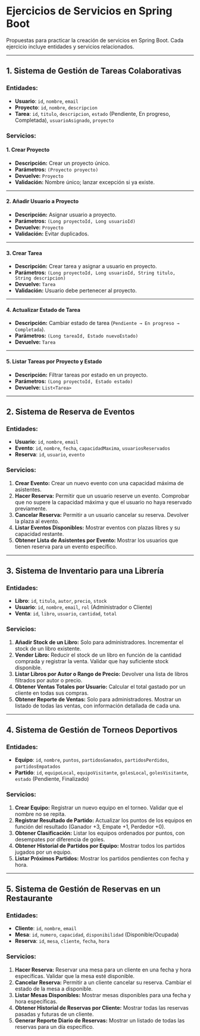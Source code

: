 
# Ejercicios de Servicios en Spring Boot

Propuestas para practicar la creación de servicios en Spring Boot. Cada ejercicio incluye entidades y servicios relacionados.

---

## 1. Sistema de Gestión de Tareas Colaborativas

### Entidades:
- **Usuario**: `id`, `nombre`, `email`
- **Proyecto**: `id`, `nombre`, `descripcion`
- **Tarea**: `id`, `titulo`, `descripcion`, `estado` (Pendiente, En progreso, Completada), `usuarioAsignado`, `proyecto`

### Servicios:
#### 1. Crear Proyecto
- **Descripción:** Crear un proyecto único.  
- **Parámetros:** `(Proyecto proyecto)`  
- **Devuelve:** `Proyecto`  
- **Validación:** Nombre único; lanzar excepción si ya existe.

---

#### 2. Añadir Usuario a Proyecto
- **Descripción:** Asignar usuario a proyecto.  
- **Parámetros:** `(Long proyectoId, Long usuarioId)`  
- **Devuelve:** `Proyecto`  
- **Validación:** Evitar duplicados.

---

#### 3. Crear Tarea
- **Descripción:** Crear tarea y asignar a usuario en proyecto.  
- **Parámetros:** `(Long proyectoId, Long usuarioId, String titulo, String descripcion)`  
- **Devuelve:** `Tarea`  
- **Validación:** Usuario debe pertenecer al proyecto.

---

#### 4. Actualizar Estado de Tarea
- **Descripción:** Cambiar estado de tarea (`Pendiente → En progreso → Completada`).  
- **Parámetros:** `(Long tareaId, Estado nuevoEstado)`  
- **Devuelve:** `Tarea`

---

#### 5. Listar Tareas por Proyecto y Estado
- **Descripción:** Filtrar tareas por estado en un proyecto.  
- **Parámetros:** `(Long proyectoId, Estado estado)`  
- **Devuelve:** `List<Tarea>`

---

## 2. Sistema de Reserva de Eventos

### Entidades:
- **Usuario**: `id`, `nombre`, `email`
- **Evento**: `id`, `nombre`, `fecha`, `capacidadMaxima`, `usuariosReservados`
- **Reserva**: `id`, `usuario`, `evento`

### Servicios:
1. **Crear Evento:** Crear un nuevo evento con una capacidad máxima de asistentes.
2. **Hacer Reserva:** Permitir que un usuario reserve un evento. Comprobar que no supere la capacidad máxima y que el usuario no haya reservado previamente.
3. **Cancelar Reserva:** Permitir a un usuario cancelar su reserva. Devolver la plaza al evento.
4. **Listar Eventos Disponibles:** Mostrar eventos con plazas libres y su capacidad restante.
5. **Obtener Lista de Asistentes por Evento:** Mostrar los usuarios que tienen reserva para un evento específico.

---

## 3. Sistema de Inventario para una Librería

### Entidades:
- **Libro**: `id`, `titulo`, `autor`, `precio`, `stock`
- **Usuario**: `id`, `nombre`, `email`, `rol` (Administrador o Cliente)
- **Venta**: `id`, `libro`, `usuario`, `cantidad`, `total`

### Servicios:
1. **Añadir Stock de un Libro:** Solo para administradores. Incrementar el stock de un libro existente.
2. **Vender Libro:** Reducir el stock de un libro en función de la cantidad comprada y registrar la venta. Validar que hay suficiente stock disponible.
3. **Listar Libros por Autor o Rango de Precio:** Devolver una lista de libros filtrados por autor o precio.
4. **Obtener Ventas Totales por Usuario:** Calcular el total gastado por un cliente en todas sus compras.
5. **Obtener Reporte de Ventas:** Solo para administradores. Mostrar un listado de todas las ventas, con información detallada de cada una.

---

## 4. Sistema de Gestión de Torneos Deportivos

### Entidades:
- **Equipo**: `id`, `nombre`, `puntos`, `partidosGanados`, `partidosPerdidos`, `partidosEmpatados`
- **Partido**: `id`, `equipoLocal`, `equipoVisitante`, `golesLocal`, `golesVisitante`, `estado` (Pendiente, Finalizado)

### Servicios:
1. **Crear Equipo:** Registrar un nuevo equipo en el torneo. Validar que el nombre no se repita.
2. **Registrar Resultado de Partido:** Actualizar los puntos de los equipos en función del resultado (Ganador +3, Empate +1, Perdedor +0).
3. **Obtener Clasificación:** Listar los equipos ordenados por puntos, con desempates por diferencia de goles.
4. **Obtener Historial de Partidos por Equipo:** Mostrar todos los partidos jugados por un equipo.
5. **Listar Próximos Partidos:** Mostrar los partidos pendientes con fecha y hora.

---

## 5. Sistema de Gestión de Reservas en un Restaurante

### Entidades:
- **Cliente**: `id`, `nombre`, `email`
- **Mesa**: `id`, `numero`, `capacidad`, `disponibilidad` (Disponible/Ocupada)
- **Reserva**: `id`, `mesa`, `cliente`, `fecha`, `hora`

### Servicios:
1. **Hacer Reserva:** Reservar una mesa para un cliente en una fecha y hora específicas. Validar que la mesa esté disponible.
2. **Cancelar Reserva:** Permitir a un cliente cancelar su reserva. Cambiar el estado de la mesa a disponible.
3. **Listar Mesas Disponibles:** Mostrar mesas disponibles para una fecha y hora específicas.
4. **Obtener Historial de Reservas por Cliente:** Mostrar todas las reservas pasadas y futuras de un cliente.
5. **Generar Reporte Diario de Reservas:** Mostrar un listado de todas las reservas para un día específico.

